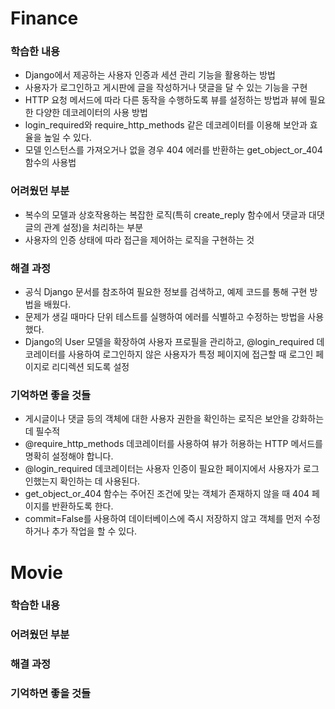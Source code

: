 # Finance

### 학습한 내용
- Django에서 제공하는 사용자 인증과 세션 관리 기능을 활용하는 방법
- 사용자가 로그인하고 게시판에 글을 작성하거나 댓글을 달 수 있는 기능을 구현
- HTTP 요청 메서드에 따라 다른 동작을 수행하도록 뷰를 설정하는 방법과 뷰에 필요한 다양한 데코레이터의 사용 방법
- login_required와 require_http_methods 같은 데코레이터를 이용해 보안과 효율을 높일 수 있다.
- 모델 인스턴스를 가져오거나 없을 경우 404 에러를 반환하는 get_object_or_404 함수의 사용법

### 어려웠던 부분
- 복수의 모델과 상호작용하는 복잡한 로직(특히 create_reply 함수에서 댓글과 대댓글의 관계 설정)을 처리하는 부분
- 사용자의 인증 상태에 따라 접근을 제어하는 로직을 구현하는 것

### 해결 과정
- 공식 Django 문서를 참조하여 필요한 정보를 검색하고, 예제 코드를 통해 구현 방법을 배웠다. 
- 문제가 생길 때마다 단위 테스트를 실행하여 에러를 식별하고 수정하는 방법을 사용했다.
- Django의 User 모델을 확장하여 사용자 프로필을 관리하고, @login_required 데코레이터를 사용하여 로그인하지 않은 사용자가 특정 페이지에 접근할 때 로그인 페이지로 리디렉션 되도록 설정

### 기억하면 좋을 것들
- 게시글이나 댓글 등의 객체에 대한 사용자 권한을 확인하는 로직은 보안을 강화하는 데 필수적
- @require_http_methods 데코레이터를 사용하여 뷰가 허용하는 HTTP 메서드를 명확히 설정해야 합니다.
- @login_required 데코레이터는 사용자 인증이 필요한 페이지에서 사용자가 로그인했는지 확인하는 데 사용된다.
- get_object_or_404 함수는 주어진 조건에 맞는 객체가 존재하지 않을 때 404 페이지를 반환하도록 한다.
- commit=False를 사용하여 데이터베이스에 즉시 저장하지 않고 객체를 먼저 수정하거나 추가 작업을 할 수 있다.



# Movie

### 학습한 내용

### 어려웠던 부분

### 해결 과정

### 기억하면 좋을 것들
